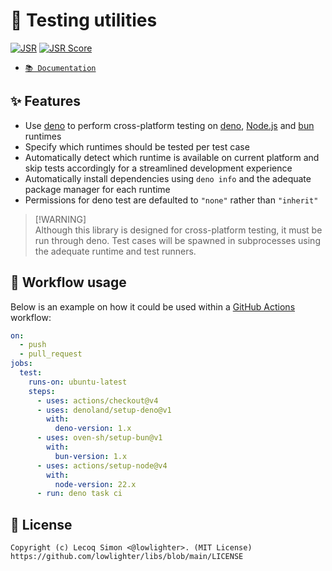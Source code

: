 # 🧪 Testing utilities

[![JSR](https://jsr.io/badges/@libs/testing)](https://jsr.io/@libs/testing) [![JSR Score](https://jsr.io/badges/@libs/testing/score)](https://jsr.io/@libs/testing)

- [`📚 Documentation`](https://jsr.io/@libs/testing/doc)

## ✨ Features

- Use [deno](https://deno.com) to perform cross-platform testing on [deno](https://deno.com), [Node.js](https://nodejs.org) and [bun](https://bun.sh) runtimes
- Specify which runtimes should be tested per test case
- Automatically detect which runtime is available on current platform and skip tests accordingly for a streamlined development experience
- Automatically install dependencies using `deno info` and the adequate package manager for each runtime
- Permissions for deno test are defaulted to `"none"` rather than `"inherit"`

> [!WARNING]\
> Although this library is designed for cross-platform testing, it must be run through deno. Test cases will be spawned in subprocesses using the adequate runtime and test runners.

## 🤖 Workflow usage

Below is an example on how it could be used within a [GitHub Actions](https://github.com/features/actions) workflow:

```yaml
on:
  - push
  - pull_request
jobs:
  test:
    runs-on: ubuntu-latest
    steps:
      - uses: actions/checkout@v4
      - uses: denoland/setup-deno@v1
        with:
          deno-version: 1.x
      - uses: oven-sh/setup-bun@v1
        with:
          bun-version: 1.x
      - uses: actions/setup-node@v4
        with:
          node-version: 22.x
      - run: deno task ci
```

## 📜 License

```
Copyright (c) Lecoq Simon <@lowlighter>. (MIT License)
https://github.com/lowlighter/libs/blob/main/LICENSE
```
